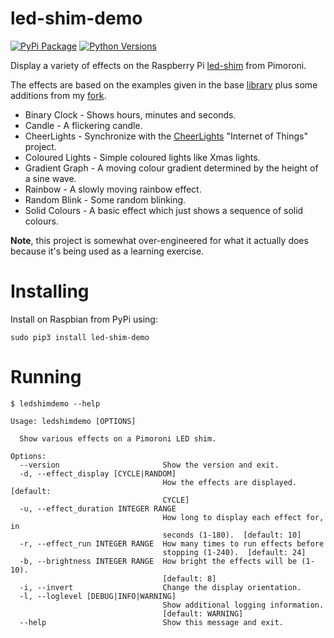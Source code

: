# led-shim-demo

[![PyPi Package](https://img.shields.io/pypi/v/ledshimdemo.svg)](https://pypi.python.org/pypi/ledshimdemo)
[![Python Versions](https://img.shields.io/pypi/pyversions/ledshimdemo.svg)](https://pypi.python.org/pypi/ledshimdemo)

Display a variety of effects on the Raspberry Pi [led-shim](https://shop.pimoroni.com/products/led-shim) from Pimoroni.

The effects are based on the examples given in the base [library](https://github.com/pimoroni/led-shim) plus some 
additions from my [fork](https://github.com/RatJuggler/led-shim/tree/more-examples).

- Binary Clock - Shows hours, minutes and seconds.
- Candle - A flickering candle.
- CheerLights - Synchronize with the [CheerLights](https://cheerlights.com) "Internet of Things" project.
- Coloured Lights - Simple coloured lights like Xmas lights.
- Gradient Graph - A moving colour gradient determined by the height of a sine wave.
- Rainbow - A slowly moving rainbow effect.
- Random Blink - Some random blinking.
- Solid Colours - A basic effect which just shows a sequence of solid colours.

**Note**, this project is somewhat over-engineered for what it actually does because it's being used as a learning exercise.

# Installing

Install on Raspbian from PyPi using:

```
sudo pip3 install led-shim-demo
```

# Running

```
$ ledshimdemo --help

Usage: ledshimdemo [OPTIONS]

  Show various effects on a Pimoroni LED shim.

Options:
  --version                       Show the version and exit.
  -d, --effect_display [CYCLE|RANDOM]
                                  How the effects are displayed.  [default:
                                  CYCLE]
  -u, --effect_duration INTEGER RANGE
                                  How long to display each effect for, in
                                  seconds (1-180).  [default: 10]
  -r, --effect_run INTEGER RANGE  How many times to run effects before
                                  stopping (1-240).  [default: 24]
  -b, --brightness INTEGER RANGE  How bright the effects will be (1-10).
                                  [default: 8]
  -i, --invert                    Change the display orientation.
  -l, --loglevel [DEBUG|INFO|WARNING]
                                  Show additional logging information.
                                  [default: WARNING]
  --help                          Show this message and exit.
```
